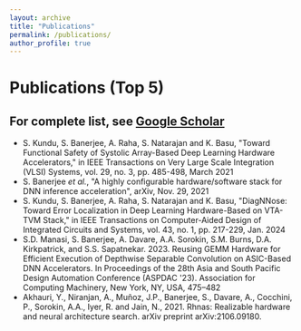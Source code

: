 ```yaml
---
layout: archive
title: "Publications"
permalink: /publications/
author_profile: true
---
```


# Publications (Top 5)
## For complete list, see [Google Scholar](https://scholar.google.com/citations?user=EfK7i4QAAAAJ&hl=en)
<ul>
  <li>S. Kundu, S. Banerjee, A. Raha, S. Natarajan and K. Basu, "Toward Functional Safety of Systolic Array-Based Deep Learning Hardware Accelerators," in IEEE Transactions on Very Large Scale Integration (VLSI) Systems, vol. 29, no. 3, pp. 485-498, March 2021</li>
  <li>S. Banerjee <i>et al.</i>, "A highly configurable hardware/software stack for DNN inference acceleration", arXiv, Nov. 29, 2021</li>
  <li>S. Kundu, S. Banerjee, A. Raha, S. Natarajan and K. Basu, "DiagNNose: Toward Error Localization in Deep Learning Hardware-Based on VTA-TVM Stack," in IEEE Transactions on Computer-Aided Design of Integrated Circuits and Systems, vol. 43, no. 1, pp. 217-229, Jan. 2024</li>
  <li>S.D. Manasi, S. Banerjee, A. Davare, A.A. Sorokin, S.M. Burns, D.A. Kirkpatrick, and S.S. Sapatnekar. 2023. Reusing GEMM Hardware for Efficient Execution of Depthwise Separable Convolution on ASIC-Based DNN Accelerators. In Proceedings of the 28th Asia and South Pacific Design Automation Conference (ASPDAC '23). Association for Computing Machinery, New York, NY, USA, 475–482</li>
  <li>Akhauri, Y., Niranjan, A., Muñoz, J.P., Banerjee, S., Davare, A., Cocchini, P., Sorokin, A.A., Iyer, R. and Jain, N., 2021. Rhnas: Realizable hardware and neural architecture search. arXiv preprint arXiv:2106.09180.</li>
</ul>

